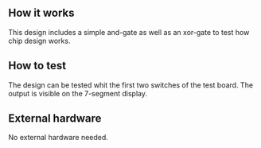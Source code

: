 <!---

This file is used to generate your project datasheet. Please fill in the information below and delete any unused
sections.

You can also include images in this folder and reference them in the markdown. Each image must be less than
512 kb in size, and the combined size of all images must be less than 1 MB.
-->

## How it works

This design includes a simple and-gate as well as an xor-gate to test how chip design works.

## How to test

The design can be tested whit the first two switches of the test board. The output is visible on the 7-segment display.

## External hardware

No external hardware needed.
